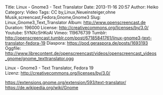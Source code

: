 Title: Linux - Gnome3 - Text Translator
Date: 2013-11-16 20:57
Author: Heiko
Category: Video
Tags: CC by,Linux,Neueinsteiger,ohne Musik,screencast,Fedora,Gnome,Gnome3
Slug: Linux_Gnome3_Text_Translator
Album: http://www.openscreencast.de
Duration: 196000
License: http://creativecommons.org/licenses/by/3.0/
Youtube: 5YNXc5HKoAI
Vimeo: 119676739
Tumblr: http://openscreencast.tumblr.com/post/67185841761/linux-gnome3-text-translator-fedora-19
Diaspora: https://pod.geraspora.de/posts/1693193
Oggfile: http://www.librecontent.de/openscreencast/videos/openscreencast_videos_gnome/gnome_texttranslator.ogg

Linux - Gnome3 - Text Translator, Fedora 19  
Lizenz: <http://creativecommons.org/licenses/by/3.0/>  
  
<https://extensions.gnome.org/extension/593/text-translator/>  
<https://de.wikipedia.org/wiki/Gnome>

